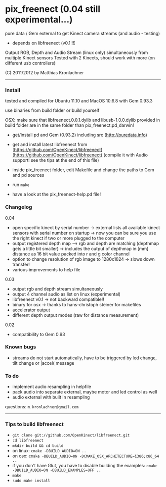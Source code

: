 
pix_freenect (0.04 still experimental...)
=========================================
pure data / Gem external to get Kinect camera streams (and audio - testing)

 - depends on libfreenect (v0.1 !!)

Output RGB, Depth and Audio Stream (linux only) simultaneously from multiple Kinect sensors
Tested with 2 Kinects, should work with more (on different usb controllers)


(C) 2011/2012 by Matthias Kronlachner
__________________________________________________________

### Install

tested and compiled for Ubuntu 11.10 and MacOS 10.6.8 with Gem 0.93.3

use binaries from build folder or build yourself

OSX: make sure that libfreenect.0.0.1.dylib and libusb-1.0.0.dylib provided in build folder are in the same folder than pix_freenect.pd_darwin!

 - get/install pd and Gem (0.93.2) including src (http://puredata.info)

 - get and install latest libfreenect from [https://github.com/OpenKinect/libfreenect](https://github.com/OpenKinect/libfreenect)
   (compile it with Audio support! see the tips at the end of this file)

 - inside pix_freenect folder, edit Makefile and change the paths to Gem and pd sources

 - run `make`

 - have a look at the pix_freenect-help.pd file!

### Changelog

0.04
 - open specific kinect by serial number -> external lists all available kinect sensors with serial number on startup
	-> now you can be sure you use the right kinect if two or more plugged to the computer
 - output registered depth map --> rgb and depth are matching (depthmap gets a little bit smaller)
	-> includes the output of depthmap in [mm] distance as 16 bit value packed into r and g color channel
 - option to change resolution of rgb image to 1280x1024 -> slows down transfer!
 - various improvements to help file

0.03
 - output rgb and depth stream simultaneously
 - output 4 channel audio as list on linux (experimental)
 - libfreenect v0.1 -> not backward compatible!!
 - binary for osx -> thanks to hans-christoph steiner for makefiles
 - accelerator output
 - different depth output modes (raw for distance measurement)
	
0.02
 - compatibility to Gem 0.93

### Known bugs

 - streams do not start automatically, have to be triggered by led change, tilt change or |accel( message

### To do

 - implement audio resampling in helpfile
 - pack audio into separate external, maybe motor and led control as well
 - audio external with built in resampling

questions: `m.kronlachner@gmail.com`

____________________________________________________________

### Tips to build libfreenect

 - `git clone git://github.com/OpenKinect/libfreenect.git`
 - `cd libfreenect`
 - `mkdir build && cd build`
 - on linux: `cmake -DBUILD_AUDIO=ON ..`
 - on osx: `cmake -DBUILD_AUDIO=ON -DCMAKE_OSX_ARCHITECTURE=i386;x86_64 ..`
 - if you don't have Glut, you have to disable building the examples: `cmake -DBUILD_AUDIO=ON -DBUILD_EXAMPLES=OFF ..`
 - `make`
 - `sudo make install`
